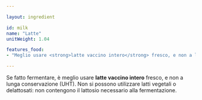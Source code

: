 ```yaml
---

layout: ingredient

id: milk
name: "Latte"
unitWeight: 1.04

features_food:
- "Meglio usare <strong>latte vaccino intero</strong> fresco, e non a lunga conservazione (UHT). Non si possono utilizzare latti vegetali o delattosati: non contengono il lattosio necessario alla fermentazione."

---
```

Se fatto fermentare, è meglio usare <strong>latte vaccino intero</strong> fresco, e non a lunga conservazione (UHT). Non si possono utilizzare latti vegetali o delattosati: non contengono il lattosio necessario alla fermentazione.